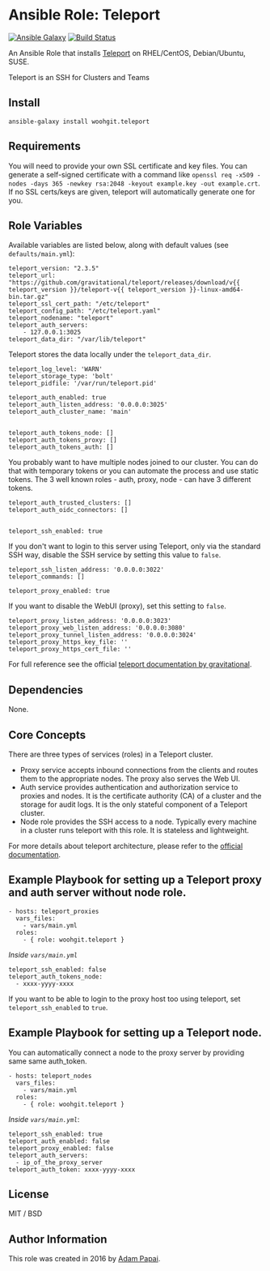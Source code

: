 # Ansible Role: Teleport

[![Ansible Galaxy](http://img.shields.io/badge/ansible--galaxy-woohgit.teleport-blue.svg)](https://galaxy.ansible.com/woohgit/teleport/) [![Build Status](https://travis-ci.org/woohgit/ansible-role-teleport.svg?branch=master)](https://travis-ci.org/woohgit/ansible-role-teleport)

An Ansible Role that installs [Teleport](https://gravitational.com/teleport/) on RHEL/CentOS, Debian/Ubuntu, SUSE.

Teleport is an SSH for Clusters and Teams

## Install

```
ansible-galaxy install woohgit.teleport
```


## Requirements

You will need to provide your own SSL certificate and key files. You can generate a self-signed certificate with a command like `openssl req -x509 -nodes -days 365 -newkey rsa:2048 -keyout example.key -out example.crt`. If no SSL certs/keys are given, teleport will automatically generate one for you.

## Role Variables

Available variables are listed below, along with default values (see `defaults/main.yml`):

    teleport_version: "2.3.5"
    teleport_url: "https://github.com/gravitational/teleport/releases/download/v{{ teleport_version }}/teleport-v{{ teleport_version }}-linux-amd64-bin.tar.gz"
    teleport_ssl_cert_path: "/etc/teleport"
    teleport_config_path: "/etc/teleport.yaml"
    teleport_nodename: "teleport"
    teleport_auth_servers:
        - 127.0.0.1:3025
    teleport_data_dir: "/var/lib/teleport"

Teleport stores the data locally under the `teleport_data_dir`.

    teleport_log_level: 'WARN'
    teleport_storage_type: 'bolt'
    teleport_pidfile: '/var/run/teleport.pid'

    teleport_auth_enabled: true
    teleport_auth_listen_address: '0.0.0.0:3025'
    teleport_auth_cluster_name: 'main'


    teleport_auth_tokens_node: []
    teleport_auth_tokens_proxy: []
    teleport_auth_tokens_auth: []


You probably want to have multiple nodes joined to our cluster. You can do that with temporary tokens or you can automate the process and use static tokens. The 3 well known roles - auth, proxy, node - can have 3 different tokens.

    teleport_auth_trusted_clusters: []
    teleport_auth_oidc_connectors: []


    teleport_ssh_enabled: true

If you don't want to login to this server using Teleport, only via the standard SSH way, disable the SSH service by setting this value to `false`.

    teleport_ssh_listen_address: '0.0.0.0:3022'
    teleport_commands: []

    teleport_proxy_enabled: true

If you want to disable the WebUI (proxy), set this setting to `false`.

    teleport_proxy_listen_address: '0.0.0.0:3023'
    teleport_proxy_web_listen_address: '0.0.0.0:3080'
    teleport_proxy_tunnel_listen_address: '0.0.0.0:3024'
    teleport_proxy_https_key_file: ''
    teleport_proxy_https_cert_file: ''

For full reference see the official [teleport documentation by gravitational](http://gravitational.com/teleport/docs/quickstart/).

## Dependencies

None.

## Core Concepts

There are three types of services (roles) in a Teleport cluster.

- Proxy service accepts inbound connections from the clients and routes them to the appropriate nodes. The proxy also serves the Web UI.
- Auth service provides authentication and authorization service to proxies and nodes. It is the certificate authority (CA) of a cluster and the storage for audit logs. It is the only stateful component of a Teleport cluster.
- Node role provides the SSH access to a node. Typically every machine in a cluster runs teleport with this role. It is stateless and lightweight.

For more details about teleport architecture, please refer to the [official documentation](http://gravitational.com/teleport/docs/architecture/#architecture).

## Example Playbook for setting up a Teleport proxy and auth server without node role.


    - hosts: teleport_proxies
      vars_files:
        - vars/main.yml
      roles:
        - { role: woohgit.teleport }


*Inside `vars/main.yml`*

    teleport_ssh_enabled: false
    teleport_auth_tokens_node:
      - xxxx-yyyy-xxxx

If you want to be able to login to the proxy host too using teleport, set `teleport_ssh_enabled` to `true`.


## Example Playbook for setting up a Teleport node.

You can automatically connect a node to the proxy server by providing same same auth_token.

    - hosts: teleport_nodes
      vars_files:
        - vars/main.yml
      roles:
        - { role: woohgit.teleport }


*Inside `vars/main.yml`*:

    teleport_ssh_enabled: true
    teleport_auth_enabled: false
    teleport_proxy_enabled: false
    teleport_auth_servers:
      - ip_of_the_proxy_server
    teleport_auth_token: xxxx-yyyy-xxxx


## License

MIT / BSD

## Author Information

This role was created in 2016 by [Adam Papai](http://www.wooh.hu/).
